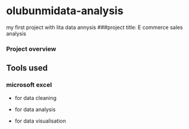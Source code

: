 # olubunmidata-analysis
my first project with lita data annysis
###project title:  E commerce sales analysis

### Project overview

## Tools used

### microsoft excel

- for data cleaning
 
- for  data analysis
 
- for data visualisation
